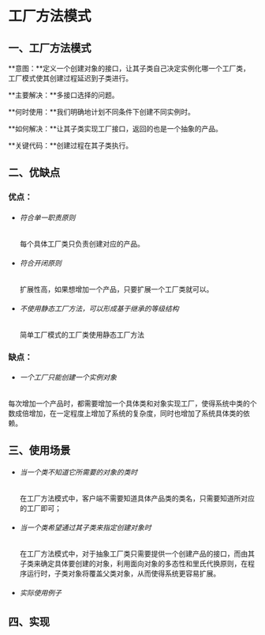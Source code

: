 # 工厂方法模式

## 一、工厂方法模式

**意图：**定义一个创建对象的接口，让其子类自己决定实例化哪一个工厂类，工厂模式使其创建过程延迟到子类进行。

**主要解决：**多接口选择的问题。

**何时使用：**我们明确地计划不同条件下创建不同实例时。

**如何解决：**让其子类实现工厂接口，返回的也是一个抽象的产品。

**关键代码：**创建过程在其子类执行。

## 二、优缺点

### 优点：

- ###### 符合单一职责原则

  每个具体工厂类只负责创建对应的产品。

- ###### 符合开闭原则

  扩展性高，如果想增加一个产品，只要扩展一个工厂类就可以。 

- ###### 不使用静态工厂方法，可以形成基于继承的等级结构

  简单工厂模式的工厂类使用静态工厂方法

### 缺点：

- ###### 一个工厂只能创建一个实例对象

每次增加一个产品时，都需要增加一个具体类和对象实现工厂，使得系统中类的个数成倍增加，在一定程度上增加了系统的复杂度，同时也增加了系统具体类的依赖。



## 三、使用场景

- ###### 当一个类不知道它所需要的对象的类时

  在工厂方法模式中，客户端不需要知道具体产品类的类名，只需要知道所对应的工厂即可；

- ###### 当一个类希望通过其子类来指定创建对象时

  在工厂方法模式中，对于抽象工厂类只需要提供一个创建产品的接口，而由其子类来确定具体要创建的对象，利用面向对象的多态性和里氏代换原则，在程序运行时，子类对象将覆盖父类对象，从而使得系统更容易扩展。

- ###### 实际使用例子




## 四、实现